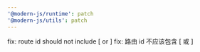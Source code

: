 ```yaml
---
'@modern-js/runtime': patch
'@modern-js/utils': patch
---
```


fix: route id should not include [ or ]
fix: 路由 id 不应该包含 [ 或 ]
